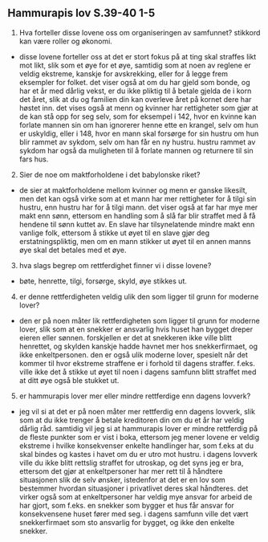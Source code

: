 ## Hammurapis lov S.39-40 1-5
1. Hva forteller disse lovene oss om organiseringen av samfunnet? stikkord kan være roller og økonomi.
- disse lovene forteller oss at det er stort fokus på at ting skal straffes likt mot likt, slik som et øye for et øye, samtidig som at noen av reglene er veldig ekstreme, kanskje for
    avskrekking, eller for å legge frem eksempler for folket. det viser også at om du har gjeld som bonde, og har et år med dårlig vekst, er du ikke pliktig til å betale gjelda de i korn det året,
    slik at du og familien din kan overleve året på kornet dere har høstet inn. det vises også at menn og kvinner har rettigheter som gjør at de kan stå opp for seg selv, som for eksempel 
    i 142, hvor en kvinne kan forlate mannen sin om han ignorerer henne ette en krangel, selv om hun er uskyldig, eller i 148, hvor en mann skal forsørge for sin hustru om hun blir rammet av sykdom,
    selv om han får en ny hustru. hustru rammet av sykdom har også da muligheten til å forlate mannen og returnere til sin fars hus.
2. Sier de noe om maktforholdene i det babylonske riket?
- de sier at maktforholdene mellom kvinner og menn er ganske likesilt, men det kan også virke som at et mann har mer rettigheter for å tilgi sin hustru, enn hustru har for å tilgi mann.
    det viser også at far har mye mer makt enn sønn, ettersom en handling som å slå far blir straffet med å få hendene til sønn kuttet av. En slave har tilsynelatende mindre makt enn 
    vanlige folk, ettersom å stikke ut øyet til en slave gjør deg erstatningspliktig, men om en mann stikker ut øyet til en annen manns øye skal det betales med et øye.
3. hva slags begrep om rettferdighet finner vi i disse lovene?
- bøte, henrette, tilgi, forsørge, skyld, øye stikkes ut.
4. er denne rettferdigheten veldig ulik den som ligger til grunn for moderne lover?
- den er på noen måter lik rettferdigheten som ligger til grunn for moderne lover, slik som at en snekker er ansvarlig hvis huset han bygget dreper eieren eller sønnen. forskjellen er det at snekkeren
    ikke ville blitt henrettet, og skylden kanskje hadde havnet mer hos snekkerfirmaet, og ikke enkeltpersonen. den er også ulik moderne lover, spesielt når det kommer til hvor ekstreme straffene er
    i forhold til dagens straffer. f.eks. ville ikke det å stikke ut øyet til noen i dagens samfunn blitt straffet med at ditt øye også ble stukket ut. 
5. er hammurapis lover mer eller mindre rettferdige enn dagens lovverk?
- jeg vil si at det er på noen måter mer rettferdig enn dagens lovverk, slik som at du ikke trenger å betale kreditoren din om du et år har veldig dårlig råd. samtidig vil jeg si at 
    hammurapis lover er mindre rettferdig på de fleste punkter som er vist i boka, ettersom jeg mener lovene er veldig ekstreme i hvilke konsekvenser enkelte handlinger har, som f.eks at du skal bindes
    og kastes i havet om du er utro mot hustru. i dagens lovverk ville du ikke blitt rettslig straffet for utroskap, og det syns jeg er bra, ettersom det gjør at enkeltpersoner har mer rett til å håndtere
    situasjonen slik de selv ønsker, istedenfor at det er en lov som bestemmer hvordan situasjoner i privatlivet deres skal håndteres. det virker også som at enkeltpersoner har veldig mye ansvar for
    arbeid de har gjort, som f.eks. en snekker som bygger et hus får ansvar for konsekvensene huset fører med seg. i dagens samfunn ville det vært snekkerfirmaet som sto ansvarlig for bygget, og ikke
    den enkelte snekker.

